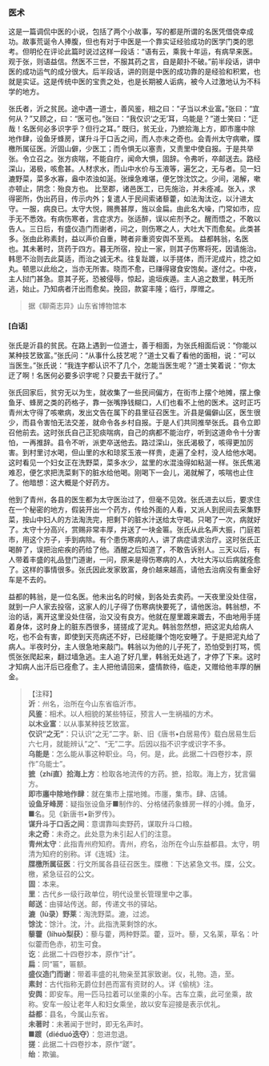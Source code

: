 <script type="text/javascript">
    var head = document.getElementsByTagName('head')[0];
    cssURL = '/public/liao.css';
    linkTag = document.createElement('link');
    linkTag.href = cssURL;
    linkTag.setAttribute('type','text/css');
    linkTag.setAttribute('rel','stylesheet');
    head.appendChild(linkTag);
</script>
### 医术

这是一篇调侃中医的小说，包括了两个小故事，写的都是所谓的名医凭借侥幸成功。故事荒诞令人捧腹，但也有对于中医是一个靠实证经验成功的医学门类的思考。但明伦在评论此篇时说过这样一段话：“语有云，乘我十年运，有病早来医。观于张，则语益信。然医不三世，不服其药之言，自是颠扑不破。”前半段话，讲中医的成功运气的成分很大。后半段话，讲的则是中医的成功靠的是经验和积累，也就是实证。这是传统中医的宝贵之处，也是长期被人诟病，被今人过激地认为不科学的地方。

张氏者，沂之贫民。途中遇一道士，善风鉴，相之曰：“子当以术业富。”张曰：“宜何从？”又顾之，曰：“医可也。”张曰：“我仅识‘之无’耳，乌能是？”道士笑曰：“迂哉！名医何必多识字乎？但行之耳。”
既归，贫无业，乃摭拾海上方，即市廛中除地作肆，设鱼牙蜂房，谋升斗于口舌之间，而人亦未之奇也。会青州太守病嗽，牒檄所属征医。沂固山僻，少医工；而令惧无以塞责，又责里中使自报。于是共举张。令立召之。张方痰喘，不能自疗，闻命大惧，固辞。令弗听，卒邮送去。路经深山，渴极，咳愈甚。人材求水，而山中水价与玉液等，遍乞之，无与者。见一妇漉野菜，菜多水寡，盎中浓浊如涎。张燥急难堪，便乞馀沈饮之。少间，渴解，嗽亦顿止，阴念：殆良方也。
比至郡，诸邑医工，已先施治，并未痊减。张入，求得密所，伪出药目，传示内外；复遣人于民间索诸藜藿，如法淘汰讫，以汁进太守。一服，病良已。太守大悦，赐赉甚厚，旌以金扁。由此名大噪，门常如市，应手无不悉效。有病伤寒者，言症求方。张适醉，误以疟剂予之。醒而悟之，不敢以告人。三日后，有盛仪造门而谢者，问之，则伤寒之人，大吐大下而愈矣。此类甚多。张由此称素封，益以声价自重，聘者非重资安舆不至焉。
益都韩翁，名医也。其未著时，货药于四方。暮无所宿，投止一家，则其子伤寒将死，因请施治。韩思不治则去此莫适，而治之诚无术。往复趾踱，以手搓体，而汗泥成片，捻之如丸。顿思以此绐之，当亦无所害。晓而不愈，已赚得寝食安饱矣。遂付之。中夜，主人挝门甚急。意其子死，恐被侵辱，惊起，逾垣疾遁。主人追之数里，韩无所逃，始止。乃知病者汗出而愈矣。挽回，款宴丰隆；临行，厚赠之。

</section>

> 据《聊斋志异》山东省博物馆本

#### [白话]
<aside>

张氏是沂县的贫民。在路上遇到一位道士，善于相面，为张氏相面后说：“你能以某种技艺致富。”张氏问：“从事什么技艺呢？”道士又看了看他的面相，说：“可以当医生。”张氏说：“我连字都认识不了几个，怎能当医生呢？”道士笑着说：“你太迂了啊！名医何必要多识字呢？只要去干就行了。”

张氏回家后，贫穷无以为生，就收集了一些民间偏方，在街市上摆个地摊，摆上像鱼牙、蜂房之类的药格子，靠一张嘴挣钱糊口，人们也看不上他的医术。这时正巧青州太守得了咳嗽病，发出文告在属下的县里征召医生。沂县是偏僻山区，医生很少，而县令害怕无法交差，就命令各乡村自报。于是人们共同推举张氏。县令立即召他前去。这时张氏自己正犯痰喘病，自己的病都不能治疗，听到这道命令十分害怕，一再推辞。县令不听，派吏卒送他去。路过深山，张氏渴极了，咳得更加厉害。到村里讨水喝，但山里的水和琼浆玉液一样贵，走遍了全村，没人给他水喝。这时看见一个妇女正在洗野菜，菜多水少，盆里的水混浊得如粘涎一样。张氏焦渴难忍，便乞求把洗菜剩下的脏水给他喝。刚喝下一会儿，渴就解了，咳喘也止住了。他暗想：这大概是个好药方。

他到了青州，各县的医生都为太守医治过了，但毫不见效。张氏进去以后，要求住在一个秘密的地方，假装开出一个药方，传给外面的人看，又派人到民间去采集野菜，按山中妇人的方法淘洗完，把剩下的脏水汁送给太守喝。只喝了一次，病就好了。太守十分高兴，赏赐非常丰厚，并送了一块金匾。张氏从此名声大振，门庭若市，用这个方子，手到病除。有个患伤寒病的人，讲了病症请求治疗。这时张氏正喝醉了，误把治疟疾的药给了他。酒醒之后知道了，不敢告诉别人。三天以后，有人带着丰盛的礼品登门道谢，一问，原来是得伤寒病的人，大吐大泻以后病就痊愈了。这样的事情很多。张氏因此发家致富，身价越来越高，请他去治病没有重金好车是不去的。

益都的韩翁，是一位名医。他未出名的时候，到各处去卖药。一天夜里没处住宿，就到一户人家去投宿，这家人的儿子得了伤寒病快要死了，请他医治。韩翁想，不治的话，离开这里没处住宿，治又没有良方。他就在屋里踱来踱去，不由地用手搓着身体，这时身上的脏东西很多，搓搓成了泥丸。韩翁忽然想，把这泥丸给病人吃，也不会有害，即使到天亮病还不好，已经能赚个饱吃安睡了。于是把泥丸给了病人。半夜时分，主人很急地来敲门。韩翁以为他的儿子死了，恐怕受到打骂，慌慌张张爬起来，翻过墙急逃。主人追了好几里，韩翁无处逃了，才停了下来。这时才知病人出汗后已痊愈了。主人把他请回来，盛情款待，临走，又赠给他丰厚的酬金。

</aside>

> 【注释】  
<b>沂</b>：州名，治所在今山东省临沂市。  
<b>风鉴</b>：相术。以人相貌的某些特征，预言人一生祸福的方术。  
<b>以木业富</b>：以从事某种技艺致富。  
<b>仅识“之无”</b>：只认识“之无”二字。新、旧《唐书•白居易传》载白居易生后六七月，就能辨认”之”、“无”二字。后因以指不识字或识字不多。  
<b>乌能是</b>：怎么能从事这种职业。乌，何。是，此。此据二十四卷抄本，原作”乌能士”。  
<b>摭（zhí直）拾海上方</b>：检取各地流传的方药。摭，拾取。海上方，犹言偏方。  
<b>即市廛中除地作肆</b>：就在集市上摆地摊。市廛，集市。肆、店铺。  
<b>设鱼牙峰房</b>：疑指张设鱼牙■制作的、分格储药象蜂房一样的小摊。鱼牙，■名。见《新唐书•新罗传》。  
<b>谋升斗于口舌之间</b>：意谓靠叫卖野药，谋取升斗口粮。  
<b>未之奇</b>：未奇之。此处意为未引起人们的注意。  
<b>青州太守</b>：此指青州府知府。青州，府名，治所在今山东益都县。太守，明清为知府的别称。详《连城》注。  
<b>牒檄所属征医</b>：行文所属各县征召医生。牒檄：下达紧急文书。牒，公文。檄，紧急征召的公文。  
<b>固</b>：本来。  
<b>里</b>：古代乡一级行政单位，明代设里长管理里中之事。  
<b>邮送</b>：由驿站传送。邮，传递文书的驿站。  
<b>漉（lù录）野莱</b>：淘洗野菜。漉，过滤。  
<b>馀沈</b>：馀汁。沈，汁。此指洗莱剩馀的水。  
<b>藜藿（líhuò梨获）</b>：藜与藿，两种野菜。藿，豆叶。藜，又名莱，草名：叶似藿而色赤，初生可食。  
<b>讫</b>：此据二十四卷抄本，原作“计”。  
<b>扁</b>：同“匾”，匾额。  
<b>盛仪造门而谢</b>：带着丰盛的礼物亲至其家致谢。仪，礼物。造，至。  
<b>素封</b>：古代指称无爵位封邑而富有资财的人。详《偷桃》注。  
<b>安舆</b>：即安车。用一匹马拉着可以坐乘的小车。古车立乘，此可坐乘，故称。安车一般让老年人和妇女乘坐，故以安车迎接是表示优礼。  
<b>益都</b>：县名，今属山东省。  
<b>未著时</b>：未著闻于世时，即无名声时。  
<b>■踱（diéduó迭夺）</b>：忽进忽退。  
<b>搓</b>：此据二十四卷抄本，原作“蹉”。  
<b>绐</b>：欺骗。  
